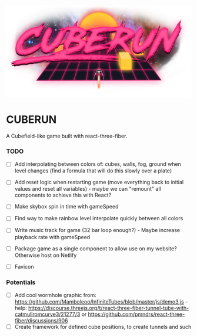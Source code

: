 
![Cuberun Logo](./src/textures/cuberun-logo.png)
# CUBERUN

A Cubefield-like game built with react-three-fiber.

### TODO

- [ ] Add interpolating between colors of: cubes, walls, fog, ground when level changes (find a formula that will do this slowly over a plate)
- [ ] Add reset logic when restarting game (move everything back to initial values and reset all variables) - maybe we can "remount" all components to achieve this with React?
- [ ] Make skybox spin in time with gameSpeed
- [ ] Find way to make rainbow level interpolate quickly between all colors
- [ ] Write music track for game (32 bar loop enough?) - Maybe increase playback rate with gameSpeed
- [ ] Package game as a single component to allow use on my website? Otherwise host on Netlify 
- [ ] Favicon


### Potentials

- [ ] Add cool wormhole graphic from: https://github.com/Mamboleoo/InfiniteTubes/blob/master/js/demo3.js - help: https://discourse.threejs.org/t/react-three-fiber-tunnel-tube-with-catmullromcurve3/21277/3 or https://github.com/pmndrs/react-three-fiber/discussions/906
- [ ] Create framework for defined cube positions, to create tunnels and such
